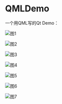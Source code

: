 # QMLDemo

 一个用QML写的Qt Demo：
 
![图1](https://p.ipic.vip/m334wd.png)

![图2](https://p.ipic.vip/gvpnhq.png)

![图3](https://p.ipic.vip/eawum2.png)

![图4](https://p.ipic.vip/5k6672.png)

![图5](https://p.ipic.vip/g7epwb.png)

![图6](https://p.ipic.vip/4sk85c.png)

![图7](https://p.ipic.vip/ngwrji.png)

<!--![图8](https://p.ipic.vip/fklkxz.png)-->
  
